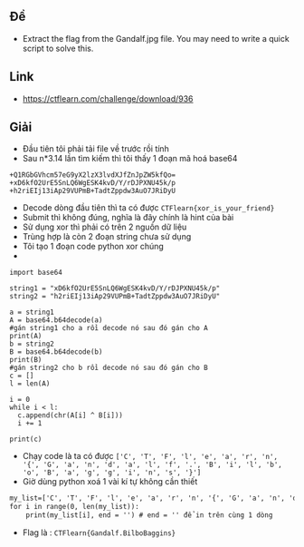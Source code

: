 ## Đề 
- Extract the flag from the Gandalf.jpg file. You may need to write a quick script to solve this.
## Link 
- https://ctflearn.com/challenge/download/936
## Giải
- Đầu tiên tôi phải tải file về trước rồi tính 
- Sau n*3.14 lần tìm kiếm thì tôi thấy 1 đoạn mã hoá base64
```text
+Q1RGbGVhcm57eG9yX2lzX3lvdXJfZnJpZW5kfQo=
+xD6kfO2UrE5SnLQ6WgESK4kvD/Y/rDJPXNU45k/p
+h2riEIj13iAp29VUPmB+TadtZppdw3AuO7JRiDyU
```
- Decode dòng đầu tiên thì ta có được `CTFlearn{xor_is_your_friend}`
- Submit thì không đúng, nghĩa là đây chính là hint của bài
- Sử dụng xor thì phải có trên 2 nguồn dữ liệu
- Trùng hợp là còn 2 đoạn string chưa sử dụng
- Tôi tạo 1 đoạn code python xor chúng
- 
```text
import base64

string1 = "xD6kfO2UrE5SnLQ6WgESK4kvD/Y/rDJPXNU45k/p"
string2 = "h2riEIj13iAp29VUPmB+TadtZppdw3AuO7JRiDyU"

a = string1
A = base64.b64decode(a)
#gán string1 cho a rồi decode nó sau đó gán cho A
print(A)
b = string2
B = base64.b64decode(b)
print(B)
#gán string2 cho b rồi decode nó sau đó gán cho B
c = []
l = len(A)

i = 0
while i < l:
  c.append(chr(A[i] ^ B[i]))
  i += 1

print(c)
```
- Chạy code là ta có được `['C', 'T', 'F', 'l', 'e', 'a', 'r', 'n', '{', 'G', 'a', 'n', 'd', 'a', 'l', 'f', '.', 'B', 'i', 'l', 'b', 'o', 'B', 'a', 'g', 'g', 'i', 'n', 's', '}']`
- Giờ dùng python xoá 1 vài kí tự không cần thiết 
```tex
my_list=['C', 'T', 'F', 'l', 'e', 'a', 'r', 'n', '{', 'G', 'a', 'n', 'd', 'a', 'l', 'f', '.', 'B', 'i', 'l', 'b', 'o', 'B', 'a', 'g', 'g', 'i', 'n', 's', '}']
for i in range(0, len(my_list)):
    print(my_list[i], end = '') # end = '' để in trên cùng 1 dòng 
```
- Flag là : `CTFlearn{Gandalf.BilboBaggins}`